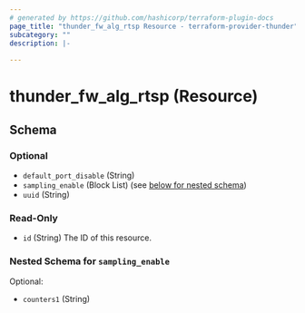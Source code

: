 ```yaml
---
# generated by https://github.com/hashicorp/terraform-plugin-docs
page_title: "thunder_fw_alg_rtsp Resource - terraform-provider-thunder"
subcategory: ""
description: |-
  
---
```


# thunder_fw_alg_rtsp (Resource)





<!-- schema generated by tfplugindocs -->
## Schema

### Optional

- `default_port_disable` (String)
- `sampling_enable` (Block List) (see [below for nested schema](#nestedblock--sampling_enable))
- `uuid` (String)

### Read-Only

- `id` (String) The ID of this resource.

<a id="nestedblock--sampling_enable"></a>
### Nested Schema for `sampling_enable`

Optional:

- `counters1` (String)


